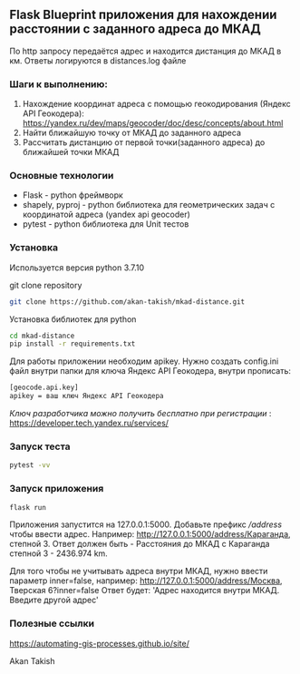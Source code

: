 ## Flask Blueprint приложения для нахождении расстоянии с заданного адреса до МКАД 



По http запросу передаётся адрес и находится дистанция до МКАД в км. Ответы логируются в distances.log файле




### Шаги к выполнению:

1) Нахождение координат адреса с помощью геокодирования (Яндекс API Геокодера):
https://yandex.ru/dev/maps/geocoder/doc/desc/concepts/about.html
2) Найти ближайшую точку от МКАД до заданного адреса
3) Рассчитать дистанцию от первой точки(заданного адреса) до ближайшей точки МКАД


### Основные технологии

- Flask - python фреймворк
- shapely, pyproj - python библиотека для геометрических задач с координатой адреса (yandex api geocoder)
- pytest - python библиотека для Unit тестов


### Установка

Используется версия python 3.7.10

git clone repository

```sh
git clone https://github.com/akan-takish/mkad-distance.git
```

Установка библиотек для python

```sh
cd mkad-distance
pip install -r requirements.txt
```
Для работы приложении необходим apikey. Нужно создать config.ini файл внутри папки для ключа Яндекс API Геокодера, внутри прописать:
```sh
[geocode.api.key]
apikey = ваш ключ Яндекс API Геокодера
```
_Ключ разработчика можно получить бесплатно при регистрации_ : https://developer.tech.yandex.ru/services/

### Запуск теста
```sh
pytest -vv
```

### Запуск приложения

```sh
flask run
```
Приложения запустится на 127.0.0.1:5000. Добавьте префикс _/address_ чтобы ввести адрес. Например: http://127.0.0.1:5000/address/Караганда, степной 3. Ответ должен быть - Расстояния до МКАД с Караганда степной 3 - 2436.974 km.

Для того чтобы не учитывать адреса внутри МКАД, нужно ввести параметр inner=false, например: http://127.0.0.1:5000/address/Москва, Тверская 6?inner=false
Ответ будет: 'Адрес находится внутри МКАД. Введите другой адрес'

### Полезные ссылки
https://automating-gis-processes.github.io/site/


Akan Takish


